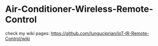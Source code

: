 # Air-Conditioner-Wireless-Remote-Control

check my wiki pages: https://github.com/lunguciprian/IoT-IR-Remote-Control/wiki


